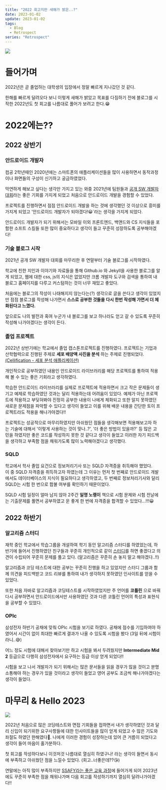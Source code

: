 ```yaml
---
title: "2022 회고지만 새해가 밝은..?"
date: 2023-01-02
update: 2023-01-02
tags:
  - Blog
  - Retrospect
series: "Retrospect"
---
```

<img src="https://user-images.githubusercontent.com/63226023/210177726-2dfd7af3-8a7d-4140-87f3-c29aa7cd8e39.png">

# 들어가며

2022년은 곧 졸업하는 대학생의 입장에서 정말 빠르게 지나갔던 것 같다.   

한해를 빠르게 달려오다 보니 이렇게 새해가 밝았고 목표를 다짐하기 전에 블로그를 시작한 2022년도 첫 회고를 나름대로 풀어가 보려고 한다.😁

# 2022에는??
## 2022 상반기
### 안드로이드 개발자
컴공 2학년때인 2020년에는 스마트폰의 애플리케이션들을 많이 사용하면서 동작과정이나 화면들의 구성이 신기하고 궁금하였었다.

막연하게 해보고 싶다는 생각만 가지고 있는 와중 2021년에 팀원들과 [공개 SW 개발자 대회](https://www.oss.kr/dev_competition)라는 좋은 기회를 가지게 되었고 처음으로 안드로이드 개발을 경험할 수 있었다.

프로젝트를 진행하면서 점점 안드로이드 개발을 하는 것에 생각했던 것 이상으로 흥미를 가지게 되었고 '안드로이드 개발자가 되야겠다!😀`라는 생각을 가지게 되었다.

안드로이드 개발자가 되기 위해서는 모바일 이외 프론트엔드, 백앤드와 CS 지식들을 포함한 소프트 스킬들 또한 많이 중요하다고 생각이 들고 꾸준히 성장하도록 공부해야겠다!
### 기술 블로그 시작
2021년 공개 SW 개발자 대회를 마무리한 후 연말부터 기술 블로그를 시작하였다.

학교에 친한 지인과 이야기와 자료들을 통해 Github.io 와 Jekyll을 사용한 블로그를 알게 되었고, 웹에 대한 css, js의 지식은 없었지만 크롬 개발자 도구와 검색을 통하여 내 블로그 홈페이지를 다루고 커스텀하는 것이 너무 재밌고 좋았다.

처음에는 블로그의 작성이 나태해지지 않는다는(?) 생각으로 글을 쓴다고 생각이 있었지만 점점 블로그를 작성해 나가면서 __스스로 공부한 것들을 다시 한번 작성해 가면서 더 체화된다고 느꼈다.__

앞으로도 나의 발전과 혹여 누군가 내 블로그를 보고 하나라도 얻고 갈 수 있도록 꾸준히 작성해 나가야겠다는 생각이 든다.

### 졸업 프로젝트
2022년 상반기에는 학교에서 졸업 캡스톤프로젝트를 진행하였다. 프로젝트는 기업과 산학협력으로 진행된 주제로 __세포 배양액 사진을 분석__ 하는 주제로 진행되었다. [(Cellification - 세포 분석 애플리케이션)](https://github.com/ppeper/Cellification)

개인적으로 공부하였던 내용인 안드로이드 라이브러리를 해당 프로젝트를 통하여 적용해 볼 수 있는 좋은 기회라고 생각하였다. 

학습한 안드로이드 라이브러리를 실제로 프로젝트에 적용하면서 크고 작은 문제들이 생기고 예제로 학습하였던 것과는 달리 적용하는데 어려움이 있었다. 예제가 아닌 프로젝트에 적용하고 부딪혀봐야 진정히 공부한 내용이 나에게 체화되고 또한 알지 못하였던 새로운 문제점을 파악할 수 있다고 생각이 들었고 이를 위해 배운 내용을 간단한 토이 프로젝트라도 적용을 해나가야겠다!! 

프로젝트는 성공적으로 마무리하였지만 아쉬웠던 점들을 생각해보면 적용해보고자 하는 기술에 대해서 '이렇게 사용하는 것이 맞나..?', '더 좋은 방법이 있을까?' 등 많은 고민을 하였지만 좋은 코드를 작성하지 못한 것 같다고 생각이 들었고 이러한 자기 피드백을 생각하고 부족함 점을 채워가도록 많이 노력해야겠다고 생각했다.
### SQLD
학교에서 학사 졸업 요건으로 정보처리기사 또는 SQLD 자격증을 취득해야 했었다.   
이 중 SQLD 자격증을 취득하고자 하였는데 그 이유는 먼저 첫 번째로 안드로이드 개발에서도 데이터베이스의 지식이 필요하다고 생각하였고, 두 번째로 정보처리기사와 달리 SQLD는 시험 한 번으로 합불 여부를 확인하기 때문이었다.

SQLD 시험 일정이 얼마 남지 않아 2주간 __일명 노랭이__ 책으로 시험 문제와 시험 전날에는 기출문제를 풀면서 공부하였고 운 좋게 한 번에 자격증을 합격할 수 있었다...!!!😀
## 2022 하반기
### 알고리즘 스터디
재학 중인 학교에서 학습그룹을 개설하여 학기 동안 알고리즘 스터디를 하였었는데, 하반기에 들어서 진행하였던 친구들과 꾸준히 개인적으로 같이 [스터디](https://github.com/4Rhythm)를 하면 좋겠다고 의견이 수립되어 꾸준히 문제를 풀고 있다. (알고리즘은 꾸준히 손 놓지 말고 해야겠다..!!)

알고리즘과 코딩 테스트에 대한 공부는 꾸준히 진행을 하고 있었지만 스터디 그룹과 함께 의견을 피드백받고 코드 리뷰를 통하여 내가 생각하지 못하였던 인사이트를 얻을 수 있었다. 

또한 처음 자바로 알고리즘과 코딩테스트를 시작하였었지만 주 언어를 __코틀린__ 으로 바꿔 다시 공부하면서 안드로이드에서만 사용하였던 것과 다른 코틀린 언어의 특성과 표현식을 공부할 수 있었다.
### OPIc
삼성전자 하반기 공채에 맞춰 OPIc 시험을 보기로 하였다. 공채에 점수를 기입하여야 하였어서 시간이 없이 최대한 빠르게 결과가 나올 수 있도록 시험을 봤다 (3일 뒤에 시험이라니..😅) 

어느 정도 시험에 대해서 찾아보기만 하고 시험을 봐서 두려웠지만 __Intermediate Mid 2__ 등급으로 다행히 삼성전자에서 요구하는 등급 이상 얻게 되었다!! 

시험을 보고 나서 개발자가 되기 위해서는 많은 문서들을 읽을 경우가 많을 것이고 분명 소통해야 하는 경우가 있을 것이라고 생각이 들었고 영어 공부도 조금씩 해나가야겠다는 생각이 들었다.
# 마무리 & Hello 2023
<img src="https://media0.giphy.com/media/clk44N1gC274ZeI7dn/giphy.gif?cid=ecf05e475oam3358kphw9tkriuei61gj2jl0ceyafmm5ukcs&rid=giphy.gif&ct=g">

2022년 처음으로 많은 코딩테스트와 면접 기회들을 접하면서 내가 생각하였던 것과 달리 신입이 되기위한 요구사항들에 대한 인사이트들을 많이 얻게 되었고 수 많은 기도와 좌절도 하였던 한해였다🫡. 나에게 이러한 경험이 성장하는데 있어 큰 거름이 되었다고 생각이 들어 마음이 홀가분하다.

첫 회고를 작성하다보니 이것저것 나름대로 열심히 하였구나! 라는 생각이 들면서 동시에 부족하고 아쉬웠던 점을 느낄수 있었다. (회고..너좋은데??😘)

연말에는 아직 많이 부족하지만 [SSAFY라는 좋은 교육 과정](https://www.ssafy.com/ksp/jsp/swp/swpMain.jsp)에 들어가게 되어 2023년에도 꾸준히 부족한 점을 채워나가며 다음 회고를 작성하기까지 열심히 달려나가야겠다!!


